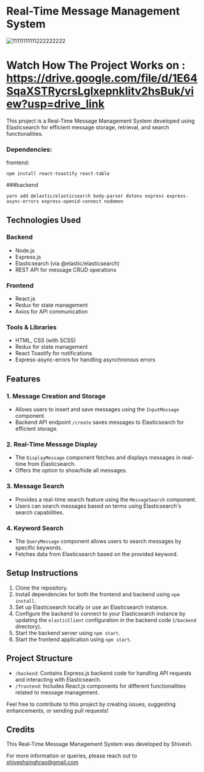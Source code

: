 # Real-Time Message Management System

![11111111111222222222](https://github.com/ShiveshSinghRao/Elastic-Search-Implementation/assets/94308757/6fae6c1c-b6bd-4ab6-9c7e-ea54ba699d7e)
# Watch How The Project Works on : https://drive.google.com/file/d/1E64SqaXSTRycrsLglxepnkIitv2hsBuk/view?usp=drive_link


This project is a Real-Time Message Management System developed using Elasticsearch for efficient message storage, retrieval, and search functionalities.
### Dependencies:
frontend:
```
npm install react-toastify react-table
````
###backend

```
yarn add @elastic/elasticsearch body-parser dotenv express express-async-errors express-openid-connect nodemon
```
 
## Technologies Used

### Backend
- Node.js
- Express.js
- Elasticsearch (via @elastic/elasticsearch)
- REST API for message CRUD operations

### Frontend
- React.js
- Redux for state management
- Axios for API communication

### Tools & Libraries
- HTML, CSS (with SCSS)
- Redux for state management
- React Toastify for notifications
- Express-async-errors for handling asynchronous errors

## Features

### 1. Message Creation and Storage
- Allows users to insert and save messages using the `InputMessage` component.
- Backend API endpoint `/create` saves messages to Elasticsearch for efficient storage.

### 2. Real-Time Message Display
- The `DisplayMessage` component fetches and displays messages in real-time from Elasticsearch.
- Offers the option to show/hide all messages.

### 3. Message Search
- Provides a real-time search feature using the `MessageSearch` component.
- Users can search messages based on terms using Elasticsearch's search capabilities.

### 4. Keyword Search
- The `QueryMessage` component allows users to search messages by specific keywords.
- Fetches data from Elasticsearch based on the provided keyword.

## Setup Instructions

1. Clone the repository.
2. Install dependencies for both the frontend and backend using `npm install`.
3. Set up Elasticsearch locally or use an Elasticsearch instance.
4. Configure the backend to connect to your Elasticsearch instance by updating the `elasticClient` configuration in the backend code (`/backend` directory).
5. Start the backend server using `npm start`.
6. Start the frontend application using `npm start`.

## Project Structure

- `/backend`: Contains Express.js backend code for handling API requests and interacting with Elasticsearch.
- `/frontend`: Includes React.js components for different functionalities related to message management.

Feel free to contribute to this project by creating issues, suggesting enhancements, or sending pull requests!

## Credits

This Real-Time Message Management System was developed by Shivesh.

For more information or queries, please reach out to shiveshsinghrao@gmail.com


